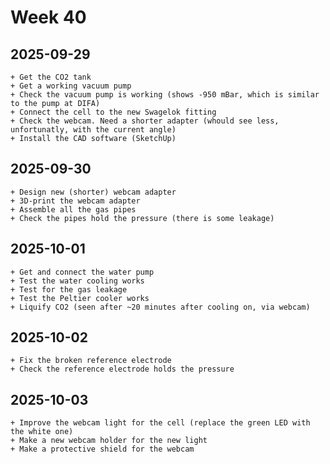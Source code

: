 # Week 40
## 2025-09-29
    + Get the CO2 tank
    + Get a working vacuum pump
    + Check the vacuum pump is working (shows -950 mBar, which is similar to the pump at DIFA)
    + Connect the cell to the new Swagelok fitting
    + Check the webcam. Need a shorter adapter (whould see less, unfortunatly, with the current angle)
    + Install the CAD software (SketchUp)
## 2025-09-30
    + Design new (shorter) webcam adapter
    + 3D-print the webcam adapter
    + Assemble all the gas pipes
    + Check the pipes hold the pressure (there is some leakage)
## 2025-10-01
    + Get and connect the water pump
    + Test the water cooling works
    + Test for the gas leakage
    + Test the Peltier cooler works
    + Liquify CO2 (seen after ~20 minutes after cooling on, via webcam)
## 2025-10-02
    + Fix the broken reference electrode
    + Check the reference electrode holds the pressure
## 2025-10-03
    + Improve the webcam light for the cell (replace the green LED with the white one)
    + Make a new webcam holder for the new light
    + Make a protective shield for the webcam
